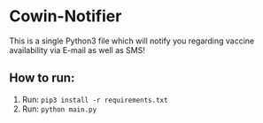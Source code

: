 # Cowin-Notifier
This is a single Python3 file which will notify you regarding vaccine availability via E-mail as well as SMS!

## How to run:
1. Run: `pip3 install -r requirements.txt`
2. Run: `python main.py`